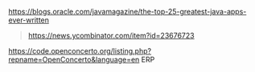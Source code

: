 https://blogs.oracle.com/javamagazine/the-top-25-greatest-java-apps-ever-written
> https://news.ycombinator.com/item?id=23676723

https://code.openconcerto.org/listing.php?repname=OpenConcerto&language=en ERP